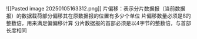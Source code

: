 ![[Pasted image 20250105163312.png]]
片偏移：表示分片数据报（当前数据报）的数据载荷部分偏移其在原数据报的位置有多少个单位
片偏移数量必须是8的整数倍，用来满足偏偏移计算
分片数据报的首部必须是以4字节的整数倍，与首部长度相同